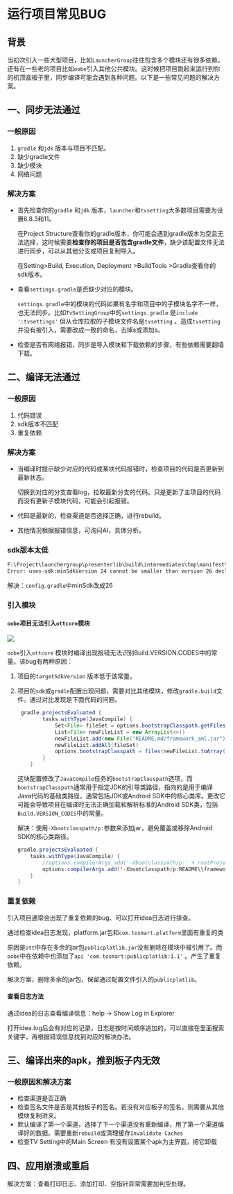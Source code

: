 # 运行项目常见BUG

## 背景

当初次引入一些大型项目，比如`LauncherGroup`往往包含多个模块还有很多依赖。还有在一些老的项目比如`oobe`引入其他公共模块。这时候把项目跑起来运行到你的机顶盒板子里，同步编译可能会遇到各种问题。以下是一些常见问题的解决方案。

## 一、同步无法通过

### 一般原因

1. `gradle` 和`jdk` 版本与项目不匹配。
2. 缺少gradle文件
3. 缺少模块
4. 网络问题

### 解决方案

*   首先检查你的`gradle` 和`jdk` 版本，`launcher`和`tvsetting`大多数项目需要为设置6.8.3和11。

    在Project Structure查看你的gradle版本，你可能会遇到gradle版本为空且无法选择，这时候需要**检查你的项目是否包含gradle文件**，缺少该配置文件无法进行同步，可以从其他分支或项目复制导入。

    在Setting>Build, Execution, Deployment >BuildTools >Gradle查看你的sdk版本。
*   查看`settings.gradle`是否缺少对应的模块。

    `settings.gradle`中的模块的代码如果有名字和项目中的子模块名字不一样，也无法同步。比如`TvSettingGroup`中的`settings.gradle` 是`include ':tvsettings'` 但从仓库拉取的子模块文件名是`tvsetting` 。造成`tvsetting`并没有被引入，需要改成一致的命名，去掉s或添加s。
*   检查是否有网络报错，同步是导入模块和下载依赖的步骤，有些依赖需要翻墙下载。

## 二、编译无法通过

### 一般原因

1. 代码错误
2. sdk版本不匹配
3. 重复依赖

### 解决方案

*   当编译时提示缺少对应的代码或某块代码报错时，检查项目的代码是否更新到最新状态。

    切换到对应的分支查看log，拉取最新分支的代码。只是更新了主项目的代码而没有更新子模块代码，可能会引起报错。
*   代码是最新的，检查渠道是否选择正确，进行rebuild。
*   其他情况根据报错信息，可询问AI，具体分析。

### sdk版本太低

```bash
F:\Project\launchergroup\presenterlib\build\intermediates\tmp\manifest\androidTest\s905x9d\debug\manifestMerger16265559191346746757.xml:5:5-74 
Error: uses-sdk:minSdkVersion 24 cannot be smaller than version 26 declared in library [com.tosmart:settinglib-905_x9d:1.2.1]
```

解决：`config.gradle`中minSdk改成26

### 引入模块

#### `oobe`项目无法引入`ottcore`模块

![](https://s1.vika.cn/space/2024/08/28/e53025bf018f4c749ddc5728b849c10a)

`oobe`引入`ottcore` 模块时编译出现报错无法识别Build.VERSION.CODES中的常量。该bug有两种原因：

1.  项目的`targetSdkVersion` 版本低于该常量。
2.  项目的`sdk`或`gradle`配置出现问题，需要对比其他模块，修改`gradle.build`文件。通过对比发现是下面代码的问题。

    ```java
     gradle.projectsEvaluated {
            tasks.withType(JavaCompile) {
                Set<File> fileSet = options.bootstrapClasspath.getFiles()
                List<File> newFileList = new ArrayList<>()
                newFileList.add(new File("README.md/framework_aml.jar"))
                newFileList.addAll(fileSet)
                options.bootstrapClasspath = files(newFileList.toArray())
            }
        }
    ```

    这块配置修改了`JavaCompile`任务的`bootstrapClasspath`选项，而`bootstrapClasspath`通常用于指定JDK的引导类路径，指向的是用于编译Java代码的基础类路径，通常包括JDK或Android SDK中的核心类库。更改它可能会导致项目在编译时无法正确加载和解析标准的Android SDK类，包括`Build.VERSION_CODES`中的常量。

    解决：使用`-Xbootclasspath/p:`参数来添加jar，避免覆盖或移除Android SDK的核心类路径。

    ```java
    gradle.projectsEvaluated {
        tasks.withType(JavaCompile) {
            //options.compilerArgs.add('-Xbootclasspath/p:' + rootProject.rootDir + '/README/framework_aml.jar')
            options.compilerArgs.add('-Xbootclasspath/p:README\\framework_aml.jar')
        }
    }
    ```

### 重复依赖

引入项目通常会出现了重复依赖的bug、可以打开idea日志进行排查。

通过检查idea日志发现，platform.jar包和`com.tosmart.platform`里面有重复的类

原因是`ott`中存在多余的jar包`publicplatlib.jar`没有删除在模块中被引用了。而`oobe`中在依赖中也添加了`api 'com.tosmart:publicplatlib:1.1'` 。产生了重复依赖。

解决方案，删除多余的jar包，保留通过配置文件引入的`publicplatlib`。

#### 查看日志方法

通过idea的日志查看编译信息：help -> Show Log in Explorer

打开idea.log后会有对应的记录，日志是按时间顺序追加的，可以直接在里面搜索关键字，再根据错误信息找到对应的解决办法。

## 三、编译出来的apk，推到板子内无效

### 一般原因和解决方案

*   检查渠道是否正确
*   检查签名文件是否是其他板子的签名。若没有对应板子的签名，则需要从其他模块复制进来。
*   默认编译了第一个渠道，选择了下一个渠道没有重新编译，用了第一个渠道编译好的数据。需要重新`rebuild`或清理缓存`Invalidate Caches`
*   检查TV Setting中的Main Screen 有没有设置某个apk为主界面，把它卸载

## 四、应用崩溃或重启

解决方案：查看打印日志、添加打印、空指针异常需要加判空处理。
